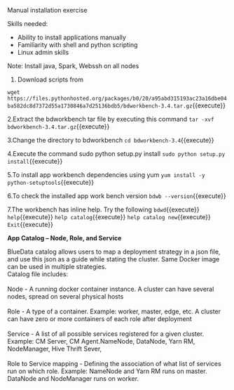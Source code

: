 Manual installation exercise

Skills needed:
<ul>
  <li>Ability to install applications manually</li>
  <li>Familiarity with shell and python scripting</li>
  <li>Linux admin skills</li>
</ul>
Note: Install java, Spark, Webssh on all nodes

1. Download scripts from 

`wget https://files.pythonhosted.org/packages/b0/20/a95abd315193ac23a16dbe04ba582dc8d7372d55a1730846a7d25136bdb5/bdworkbench-3.4.tar.gz`{{execute}}

2.Extract the bdworkbench tar file by executing this command
`tar -xvf bdworkbench-3.4.tar.gz`{{execute}}

3.Change the directory to bdworkbench
`cd bdworkbench-3.4`{{execute}}

4.Execute the command sudo python setup.py install
`sudo python setup.py install`{{execute}}

5.To install app workbench dependencies using yum
`yum install -y python-setuptools`{{execute}}

6.To check the installed app work bench version
`bdwb --version`{{execute}}

7.The workbench has inline help. Try the following
`bdwd`{{execute}}
`help`{{execute}}
`help catalog`{{execute}}
`help catalog new`{{execute}}
`Exit`{{execute}}



<b>App Catalog – Node, Role, and Service</b>

BlueData catalog allows users to map a deployment strategy in a json file, and use this json as a guide while stating the cluster. Same Docker image can be used in multiple strategies. 
<br>Catalog file includes:
<br>
<br>Node - A running docker container instance. A cluster can have several nodes, spread on several physical hosts
<br>
<br>Role - A type of a container.  Example: worker, master, edge, etc. A cluster can have zero or more containers of each role after deployment
<br>
<br>Service - A list of all possible services registered for a given cluster. Example: CM Server, CM Agent.NameNode, DataNode, Yarn RM, NodeManager, Hive Thrift Sever, 
<br>
<br>Role to Service mapping -  Defining the association of what list of services run on which role. Example: NameNode and Yarn RM runs on master. DataNode and NodeManager runs on worker.


